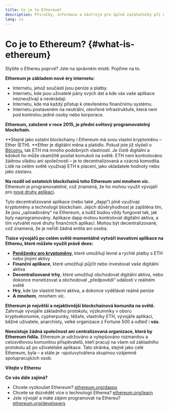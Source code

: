 ```yaml
---
title: Co je to Ethereum?
description: Příručky, informace a nástroje pro úplné začátečníky při užívání Etherea.
lang: cs
---
```


# Co je to Ethereum? {#what-is-ethereum}

Slyšíte o Ethereu poprvé? Jste na správném místě. Pojďme na to.

**Ethereum je základem nové éry internetu:**

- Internetu, jehož součástí jsou peníze a platby.
- Internetu, kde jsou uživatelé pány svých dat a kde vás vaše aplikace nezneužívají a neokrádají.
- Internetu, kde má každý přístup k otevřenému finančnímu systému.
- Internetu postaveném na neutrální, otevřené infrastruktuře, která není pod kontrolou jedné osoby nebo korporace.

**Ethereum, založené v roce 2015, je přední světový programovatelný blockchain.**

**Stejně jako ostatní blockchainy i Ethereum má svou vlastní kryptoměnu – Ether (ETH). **Ether je digitální měna a platidlo. Pokud jste již slyšeli o [Bitcoinu](http://bitcoin.org/), tak ETH má mnoho podobných vlastností. Je čistě digitální a kdokoli ho může okamžitě posílat komukoli na světě. ETH není kontrolováno žádnou vládou ani společností – je to decentralizovaná a vzácná komodita. Lidé na celém světě využívají ETH k placení, jako ukladatele hodnoty nebo jako zástavu.

**Na rozdíl od ostatních blockchainů toho Ethereum umí mnohem víc.** Ethereum je programovatelné, což znamená, že ho mohou využít vývojáři pro [nové druhy aplikací](/dapps/).

Tyto decentralizované aplikace (nebo také „dapp“) plně využívají kryptoměny a technologii blockchain. Jejich důvěryhodnost je zajištěna tím, že jsou „uploadovány“ na Ethereum, a tudíž budou vždy fungovat tak, jak byly naprogramovány. Aplikace dapp mohou kontrolovat digitální aktiva, a tím vytvářet nové druhy finančních aplikací. Mohou být decentralizované, což znamená, že je neřídí žádná entita ani osoba.

**Tisíce vývojářů po celém světě momentálně vytváří inovativní aplikace na Ethereu, které můžete využít právě dnes:**

- [**Peněženky pro kryptoměny**](/wallets/), které umožňují levné a rychlé platby s ETH nebo jinými aktivy
- **Finanční aplikace**, které umožňují půjčit nebo investovat vaše digitální aktiva
- **Decentralizované trhy**, které umožňují obchodovat digitální aktiva, nebo dokonce monetizovat a obchodovat „předpovědi“ událostí v reálném světě
- **Hry**, kde lze vlastnit herní aktiva, a dokonce vydělávat reálné peníze
- **A mnohem**, mnohem víc.

**Ethereum je největší a nejaktivnější blockchainová komunita na světě.** Zahrnuje vývojáře základního protokolu, výzkumníky v oboru kryptoekonomie, cypherpunky, těžaře, vlastníky ETH, vývojáře aplikací, běžné uživatele, anarchisty, velké organizace z Fortune 500 a odteď i **vás**.

**Neexistuje žádná společnost ani centralizovaná organizace, která by Ethereum řídila.** Ethereum je udržováno a vylepšováno rozmanitou a celosvětovou komunitou přispěvatelů, kteří pracují na všem od základního protokolu až po uživatelské aplikace. Tato stránka, stejně jako celé Ethereum, byla – a stále je –spoluvytvářena skupinou vzájemně spolupracujících osob.

**Vítejte v Ethereu**

**Co vás dále zajímá?**

- Chcete vyzkoušet Ethereum? [ethereum.org/dapps](/dapps/)
- Chcete se dozvědět více o technologii Etherea? [ethereum.org/learn](/learn/)
- Jste vývojář a máte zájem programovat na Ethereu? [ethereum.org/developers](/developers/)
